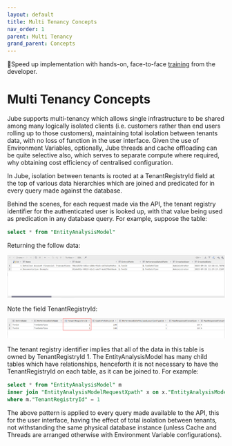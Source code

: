 ```yaml
---
layout: default
title: Multi Tenancy Concepts
nav_order: 1
parent: Multi Tenancy
grand_parent: Concepts
---
```


🚀Speed up implementation with hands-on, face-to-face [training](https://www.jube.io/training) from the developer.

# Multi Tenancy Concepts
Jube supports multi-tenancy which allows single infrastructure to be shared among many logically isolated clients (i.e. customers rather than end users rolling up to those customers), maintaining total isolation between tenants data,  with no loss of function in the user interface.  Given the use of Environment Variables,  optionally, Jube threads and cache offloading can be quite selective also,  which serves to separate compute where required,  why obtaining cost efficiency of centralised configuration.

In Jube,  isolation between tenants is rooted at a TenantRegistryId field at the top of various data hierarchies which are joined and predicated for in every query made against the database.

Behind the scenes, for each request made via the API, the tenant registry identifier for the authenticated user is looked up,  with that value being used as predication in any database query.  For example,  suppose the table:

``` sql
select * from "EntityAnalysisModel"
```

Returning the follow data:

![Image](EntityAnalysisModelData.png)

Note the field TenantRegistryId:

![Image](NoteTenantRegistryId.png)

The tenant registry identifier implies that all of the data in this table is owned by TenantRegistryId 1. The EntityAnalysisModel has many child tables which have relationships,  henceforth it is not necessary to have the TenantRegistryId on each table,  as it can be joined to.  For example:

``` sql
select * from "EntityAnalysisModel" m
inner join "EntityAnalysisModelRequestXpath" x on x."EntityAnalysisModelId" = m."Id"
where m."TenantRegistryId" = 1
```

The above pattern is applied to every query made available to the API, this for the user interface, having the effect of total isolation between tenants,  not withstanding the same physical database instance (unless Cache and Threads are arranged otherwise with Environment Variable configurations).